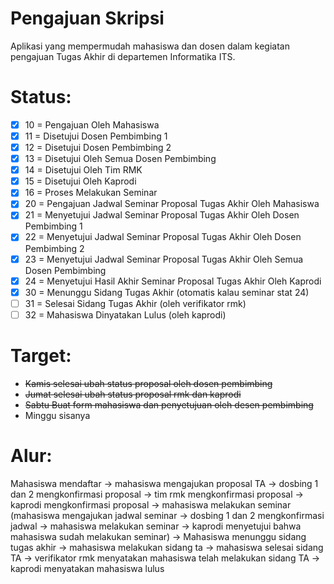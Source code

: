 # Pengajuan Skripsi
Aplikasi yang mempermudah mahasiswa dan dosen dalam kegiatan pengajuan Tugas Akhir di departemen Informatika ITS.

Status:
===
- [x] 10 = Pengajuan Oleh Mahasiswa
- [x] 11 = Disetujui Dosen Pembimbing 1
- [x] 12 = Disetujui Dosen Pembimbing 2
- [x] 13 = Disetujui Oleh Semua Dosen Pembimbing
- [x] 14 = Disetujui Oleh Tim RMK
- [x] 15 = Disetujui Oleh Kaprodi
- [x] 16 = Proses Melakukan Seminar
- [x] 20 = Pengajuan Jadwal Seminar Proposal Tugas Akhir Oleh Mahasiswa
- [x] 21 = Menyetujui Jadwal Seminar Proposal Tugas Akhir Oleh Dosen Pembimbing 1
- [x] 22 = Menyetujui Jadwal Seminar Proposal Tugas Akhir Oleh Dosen Pembimbing 2
- [x] 23 = Menyetujui Jadwal Seminar Proposal Tugas Akhir Oleh Semua Dosen Pembimbing
- [x] 24 = Menyetujui Hasil Akhir Seminar Proposal Tugas Akhir Oleh Kaprodi
- [x] 30 = Menunggu Sidang Tugas Akhir (otomatis kalau seminar stat 24)
- [ ] 31 = Selesai Sidang Tugas Akhir (oleh verifikator rmk)
- [ ] 32 = Mahasiswa Dinyatakan Lulus (oleh kaprodi) 

Target:
===
- ~~Kamis selesai ubah status proposal oleh dosen pembimbing~~
- ~~Jumat selesai ubah status proposal rmk dan kaprodi~~
- ~~Sabtu Buat form mahasiswa dan penyetujuan oleh desen pembimbing~~
- Minggu sisanya

Alur:
===
Mahasiswa mendaftar -> mahasiswa mengajukan proposal TA -> dosbing 1 dan 2 mengkonfirmasi proposal -> tim rmk mengkonfirmasi proposal -> kaprodi mengkonfirmasi proposal -> mahasiswa melakukan seminar (mahasiswa mengajukan jadwal seminar -> dosbing 1 dan 2 mengkonfirmasi jadwal -> mahasiswa melakukan seminar -> kaprodi menyetujui bahwa mahasiswa sudah melakukan seminar) -> Mahasiswa menunggu sidang tugas akhir -> mahasiswa melakukan sidang ta -> mahasiswa selesai sidang TA -> verifikator rmk menyatakan mahasiswa telah melakukan sidang TA -> kaprodi menyatakan mahasiswa lulus